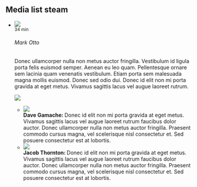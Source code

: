 ## Media list steam

<ul class="media-list media-list-stream mb-3">
  <li class="media list-group-item p-4">
    <img class="media-object mr-3 align-self-start" src="{{ relative }}assets/img/avatar-mdo.png">
    <div class="media-body">
      <div class="media-heading">
        <small class="float-right text-muted">34 min</small>
        <h6>Mark Otto</h6>
      </div>
      <p>
        Donec ullamcorper nulla non metus auctor fringilla. Vestibulum id ligula porta felis euismod semper. Aenean eu leo quam. Pellentesque ornare sem lacinia quam venenatis vestibulum. Etiam porta sem malesuada magna mollis euismod. Donec sed odio dui. Donec id elit non mi porta gravida at eget metus. Vivamus sagittis lacus vel augue laoreet rutrum.
      </p>
      <img class="media-body-inline-img" src="{{ relative }}assets/img/instagram_17.jpg">
      <ul class="media-list">
        <li class="media">
          <img class="media-object mr-3 align-self-start" src="{{ relative }}assets/img/avatar-dhg.png">
          <div class="media-body">
            <strong>Dave Gamache: </strong>
            Donec id elit non mi porta gravida at eget metus. Vivamus sagittis lacus vel augue laoreet rutrum faucibus dolor auctor. Donec ullamcorper nulla non metus auctor fringilla. Praesent commodo cursus magna, vel scelerisque nisl consectetur et. Sed posuere consectetur est at lobortis.
          </div>
        </li>
        <li class="media mt-3">
          <img class="media-object mr-3 align-self-start" src="{{ relative }}assets/img/avatar-fat.jpg">
          <div class="media-body">
            <strong>Jacob Thornton: </strong>
            Donec id elit non mi porta gravida at eget metus. Vivamus sagittis lacus vel augue laoreet rutrum faucibus dolor auctor. Donec ullamcorper nulla non metus auctor fringilla. Praesent commodo cursus magna, vel scelerisque nisl consectetur et. Sed posuere consectetur est at lobortis.
          </div>
        </li>
      </ul>
    </div>
  </li>
</ul>
